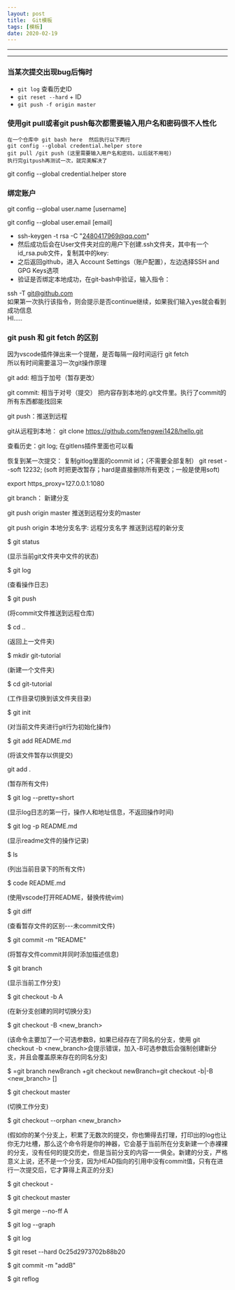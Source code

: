 ```yaml
---
layout: post
title:  Git模板
tags: [模板]
date: 2020-02-19
---
```


***
***

### 当某次提交出现bug后悔时

* `git log` 查看历史ID
* `git reset --hard` + ID
* `git push -f origin master` 

### 使用git pull或者git push每次都需要输入用户名和密码很不人性化

``` git
在一个仓库中 git bash here  然后执行以下两行
git config --global credential.helper store
git pull /git push (这里需要输入用户名和密码，以后就不用啦)
执行完gitpush再测试一次，就完美解决了
```

git config --global credential.helper store

### 绑定账户

git config --global user.name [username]

git config --global user.email [email]

- ssh-keygen -t rsa -C "2480417969@qq.com"
- 然后成功后会在User文件夹对应的用户下创建.ssh文件夹，其中有一个id_rsa.pub文件，复制其中的key:
- 之后返回github，进入 Account Settings（账户配置），左边选择SSH and GPG Keys选项
- 验证是否绑定本地成功，在git-bash中验证，输入指令： 
 
ssh -T git@github.com  
如果第一次执行该指令，则会提示是否continue继续，如果我们输入yes就会看到成功信息  
HI.....

### git push 和 git fetch 的区别

因为vscode插件弹出来一个提醒，是否每隔一段时间运行 git fetch  
所以有时间需要温习一次git操作原理

git add: 相当于加号（暂存更改）

git commit: 相当于对号（提交） 把内容存到本地的.git文件里。执行了commit的所有东西都能找回来

git push：推送到远程

git从远程到本地： git clone https://github.com/fengwei1428/hello.git

查看历史：git log; 在gitlens插件里面也可以看

恢复到某一次提交： 复制gitlog里面的commit id；（不需要全部复制） git reset --soft 12232; (soft 时把更改暂存；hard是直接删除所有更改；一般是使用soft)

export https_proxy=127.0.0.1:1080

git branch： 新建分支

git push origin master 推送到远程分支的master

git push origin 本地分支名字: 远程分支名字 推送到远程的新分支

$ git status

(显示当前git文件夹中文件的状态)

$ git log

(查看操作日志)

$ git push

(将commit文件推送到远程仓库)

$ cd ..

(返回上一文件夹)

$ mkdir git-tutorial

(新建一个文件夹)

$ cd git-tutorial

(工作目录切换到该文件夹目录)

$ git init

(对当前文件夹进行git行为初始化操作)

$ git add README.md

(将该文件暂存以供提交)

git add .

(暂存所有文件)

$ git log --pretty=short

(显示log日志的第一行，操作人和地址信息，不返回操作时间)

$ git log -p README.md

(显示readme文件的操作记录)

$ ls

(列出当前目录下的所有文件)

$ code README.md

(使用vscode打开README，替换传统vim)

$ git diff

(查看暂存文件的区别---未commit文件)

$ git commit -m "README"

(将暂存文件commit并同时添加描述信息)

$ git branch

(显示当前工作分支)

$ git checkout -b A

(在新分支创建的同时切换分支)

$ git checkout -B <new_branch>

(该命令主要加了一个可选参数B，如果已经存在了同名的分支，使用 git checkout -b <new_branch>会提示错误，加入-B可选参数后会强制创建新分支，并且会覆盖原来存在的同名分支)

$ =git branch newBranch +git checkout newBranch=git checkout -b\|-B <new_branch> [<start point>]

$ git checkout master

(切换工作分支)

$ git checkout --orphan <new_branch>

(假如你的某个分支上，积累了无数次的提交，你也懒得去打理，打印出的log也让你无力吐槽，那么这个命令将是你的神器，它会基于当前所在分支新建一个赤裸裸的分支，没有任何的提交历史，但是当前分支的内容一一俱全。新建的分支，严格意义上说，还不是一个分支，因为HEAD指向的引用中没有commit值，只有在进行一次提交后，它才算得上真正的分支)

$ git checkout -

$ git checkout master

$ git merge --no-ff A

$ git log --graph

$ git log

$ git reset --hard 0c25d2973702b88b20

$ git commit -m "addB"

$ git reflog

